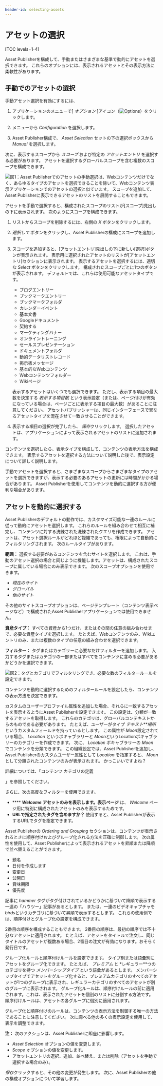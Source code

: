 ```yaml
---
header-id: selecting-assets
---
```


# アセットの選択

[TOC levels=1-4]

Asset Publisherを構成して、手動またはさまざまな基準で動的にアセットを選択できます。 これらのオプションには、表示されるアセットとその表示方法に柔軟性があります。

## 手動でのアセットの選択

手動アセット選択を有効にするには、

1.  アプリケーションのメニューで[ *オプション* ]アイコン（![Options](../../../../images/icon-options.png)）をクリックします。

2.  メニューから *Configuration* を選択します。

3.  Asset Publisher構成で、 *Asset Selection* セットの下の選択ボックスから *Manual* を選択します。

次に、表示するスコープから *スコープ* および特定の *アセットエントリ* を選択する必要があります。 アセットを選択するグローバルスコープを含む複数のスコープを構成できます。

![図1：Asset Publisherでのアセットの手動選択は、Webコンテンツだけでなく、あらゆるタイプのアセットを選択できることを除いて、Webコンテンツ表示アプリケーションでのアセットの選択と似ています。 スコープを追加して、Asset Publisherに表示できるアセットのリストを展開することもできます。](../../../../images/web-content-asset-publisher-manual.png)

アセットを手動で選択すると、構成されたスコープのリストが[スコープ]見出しの下に表示されます。 次のようにスコープを構成できます。

1.  リストからスコープを削除するには、右側の *X* ボタンをクリックします。

2.  *選択して* ボタンをクリックし、Asset Publisherの構成にスコープを追加します。

3.  スコープを追加すると、[アセットエントリ]見出しの下に新しい[選択]ボタンが表示されます。 表示用に選択されたアセットのリストが[アセットエントリ]セクションに表示されます。 表示するアセットを選択するには、適切な *Select* ボタンをクリックします。 構成されたスコープごとに1つのボタンが表示されます。 デフォルトでは、これらは使用可能なアセットタイプです。

      - ブログエントリー
      - ブックマークエントリー
      - ブックマークフォルダ
      - カレンダーイベント
      - 基本文書
      - Googleドキュメント
      - 契約する
      - マーケティングバナー
      - オンライントレーニング
      - セールスプレゼンテーション
      - ドキュメントフォルダ
      - 動的データリストレコード
      - 掲示板メッセージ
      - 基本的なWebコンテンツ
      - Webコンテンツフォルダー
      - Wikiページ

    表示するアセットはいくつでも選択できます。 ただし、表示する項目の最大数を決定する *表示する項目数* という表示設定（または、ページ付けが有効になっている場合は、ページごとに表示する項目の最大数）があることに注意してください。 アセットパブリッシャーは、同じインターフェースで異なるアセットタイプを混在させて一致させることができます。

4.  表示する項目の選択が完了したら、 *保存*クリックします。 選択したアセットは、アプリケーションによって表示されるアセットのリストに追加されます。

コンテンツを選択したら、表示タイプを構成して、コンテンツの表示方法を構成できます。 表示するアセットを選択する方法について説明した後で、表示設定について詳しく説明します。

手動でアセットを選択すると、さまざまなスコープからさまざまなタイプのアセットを選択できますが、表示する必要のあるアセットの更新には時間がかかる場合があります。 Asset Publisherを使用してコンテンツを動的に選択する方が便利な場合があります。

## アセットを動的に選択する

Asset Publisherのデフォルトの動作では、カスタマイズ可能な一連のルールに従って動的にアセットを選択します。 これらのルールを組み合わせて相互に補完し、コンテンツに対する洗練された洗練されたクエリを作成できます。 アセットは、アセット選択ルールがどれほど複雑であっても、権限によって自動的にフィルタリングされます。 次のルールタイプがあります。

**範囲：** 選択する必要があるコンテンツを含むサイトを選択します。 これは、手動のアセット選択の場合と同じように機能します。アセットは、構成されたスコープに属している場合にのみ表示できます。 次のスコープオプションを使用できます。

  - *現在のサイト*
  - *グローバル*
  - *他のサイト*

その他のサイトスコープオプションは、ページテンプレート（コンテンツ表示ページなど）で構成されたAsset Publisherアプリケーションでは使用できません。

**資産タイプ：** すべての資産から1つだけ、またはその間の任意の組み合わせまで、必要な資産タイプを選択します。 たとえば、Webコンテンツのみ、Wikiエントリのみ、または複数のタイプの任意の組み合わせを選択できます。

**フィルター：** タグまたはカテゴリーに必要なだけフィルターを追加します。 入力するタグまたはカテゴリの一部またはすべてをコンテンツに含める必要があるかどうかを選択できます。

![図2：タグとカテゴリでフィルタリングでき、必要な数のフィルタールールを設定できます。](../../../../images/web-content-asset-publisher-filter.png)

コンテンツを動的に選択するためのフィルタールールを設定したら、コンテンツの表示方法を決定できます。

カスタムのユーザープロファイル属性を追加した場合、それらに一致するアセットを表示するようにAsset Publisherを設定できます。 この設定は、分類が一致するアセットを取得します。 これらのカテゴリは、グローバルコンテキストからのものである必要があります。 たとえば、ユーザーがタイプ *テキスト**場所* というカスタムフィールドを持っているとします。 この属性が *Moon*設定されている場合、 *Location* というボキャブラリーと *Moon*というLocationボキャブラリーのカテゴリーを作成できます。 次に、 *Location* ボキャブラリーの *Moon* でコンテンツを分類できます。 この組織設定では、Asset Publisherを追加し、Asset Publisherのカスタムユーザー属性として *Location* を指定すると、 *Moon*として分類されたコンテンツのみが表示されます。 かっこいいですよね？

詳細については、「コンテンツ</a> カテゴリの定義

」を参照してください。</p> 

さらに、次の高度なフィルターを使用できます。

  - **** ***Welcome*** **アセットのみを表示します。表示ページ** は、 *Welcome* ページ用に特別に構成されたアセットのみを表示するためです。
  - **URLで指定されたタグを含めますか？** 使用すると、Asset Publisherが表示するURLでタグを指定できます。

Asset Publisherの *Ordering and Grouping* セクションは、コンテンツが表示されるときに順序付けおよびグループ化される方法を正確に制御します。 次の属性を使用して、Asset Publisherによって表示されるアセットを昇順または降順で並べ替えることができます。

  - 題名
  - 日付を作成します
  - 変更日
  - 公開日
  - 賞味期限
  - 優先度

記事に *hammer* タグがタグ付けされているかどうかに基づいて降順で表示する一連の「ハウツー」記事があるとします。 または、一連のビデオキャプチャを *birds*というカテゴリに基づいて昇順で表示するとします。 これらの使用例では、順序付けとグループ化の設定を構成できます。

2番目の順序を構成することもできます。 2番目の順序は、最初の順序では不十分なアセットに適用されます。 たとえば、アセットをタイトルで注文し、同じタイトルのアセットが複数ある場合、2番目の注文が有効になります。おそらく発行日です。

グループ化ルールと順序付けルールを設定できます。 タイプ別または語彙別にアセットをグループ化できます。 たとえば、 *プレミアム* と *レギュラー**つのカテゴリを持つ *メンバーシップタイプ* という語彙があるとします。 メンバーシップタイプでアセットをグループ化すると、プレミアムカテゴリのすべてのアセットが1つのグループに表示され、レギュラーカテゴリのすべてのアセットが別のグループに表示されます。 グループ化ルールは、順序付けルールの前に適用されます。これは、表示されたアセットを個別のリストに分割する方法です。 順序付けルールは、アセットの各グループに個別に適用されます。</p> 

グループ化と順序付けのルールは、コンテンツの表示方法を制御する唯一の方法であることに注意してください。 次に調べる他の多くの表示設定を使用して、表示を調整できます。

**注：** 次のアクションは、Asset Publisherに即座に影響します。

  - *Asset Selection* オプションの値を変更します。
  - *Scope* オプションの値を変更します。
  - アセットエントリの選択、追加、並べ替え、または削除（アセットを手動で選択する場合のみ）。

*保存*クリックすると、その他の変更が発生します。 次に、Asset Publisherの他の構成オプションについて学習します。
